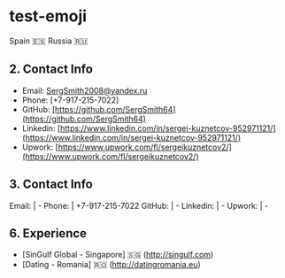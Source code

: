 # test-emoji
Spain :es:
Russia :ru:

## 2. Contact Info
* Email: [SergSmith2008@yandex.ru](mailto:SergSmith2008@yandex.ru)
* Phone: [+7-917-215-7022]
* GitHub: [https://github.com/SergSmith64](https://github.com/SergSmith64)
* Linkedin: [https://www.linkedin.com/in/sergei-kuznetcov-952971121/](https://www.linkedin.com/in/sergei-kuznetcov-952971121/)
* Upwork: [https://www.upwork.com/fl/sergeikuznetcov2/](https://www.upwork.com/fl/sergeikuznetcov2/)

## 3. Contact Info
Email: | -
Phone: | +7-917-215-7022
GitHub: | -
Linkedin: | -
Upwork: | -

## 6. Experience
  * [SinGulf Global - Singapore] :singapore: (http://singulf.com)
  * [Dating - Romania] :romania: (http://datingromania.eu)


